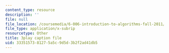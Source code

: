 ```yaml
---
content_type: resource
description: ''
file: null
file_location: /coursemedia/6-006-introduction-to-algorithms-fall-2011/3335157381275a5c9d5d3b2f2ad41db5_PptQgy89cN8.vtt
file_type: application/x-subrip
resourcetype: Other
title: 3play caption file
uid: 33351573-8127-5a5c-9d5d-3b2f2ad41db5
---
```

